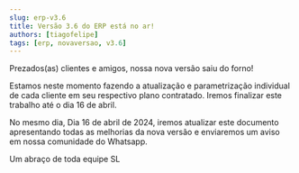 ```yaml
---
slug: erp-v3.6
title: Versão 3.6 do ERP está no ar!
authors: [tiagofelipe]
tags: [erp, novaversao, v3.6]
---
```


Prezados(as) clientes e amigos, nossa nova versão saiu do forno!

Estamos neste momento fazendo a atualização e parametrização individual de cada cliente em seu respectivo plano contratado. Iremos finalizar este trabalho até o dia 16 de abril.

No mesmo dia, Dia 16 de abril de 2024, iremos atualizar este documento apresentando todas as melhorias da nova versão e enviaremos um aviso em nossa comunidade do Whatsapp.

Um abraço de toda equipe SL
